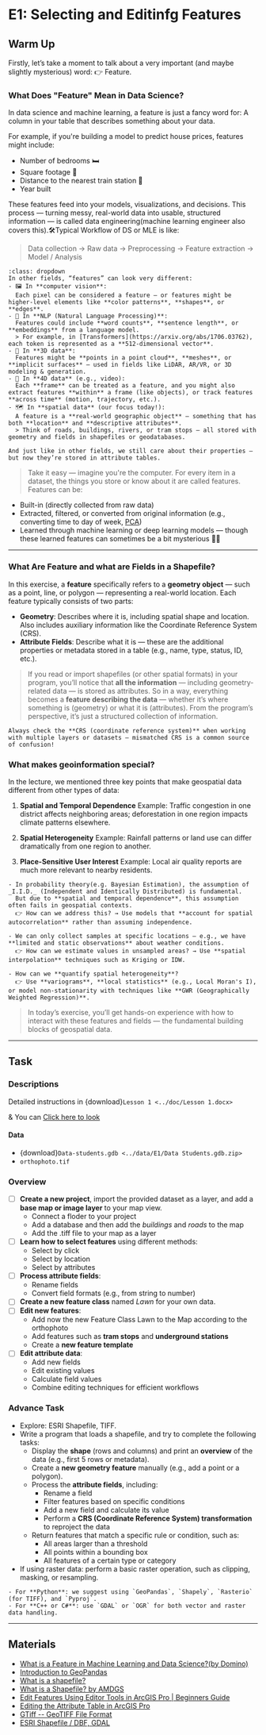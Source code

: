 # E1: Selecting and Editinfg Features

## Warm Up
Firstly, let’s take a moment to talk about a very important (and maybe slightly mysterious) word:
👉 Feature.

### What Does "Feature" Mean in Data Science?
In data science and machine learning, a feature is just a fancy word for: A column in your table that describes something about your data.

For example, if you're building a model to predict house prices, features might include:
  - Number of bedrooms 🛏️
  - Square footage 📐
  - Distance to the nearest train station 🚉
  - Year built 

These features feed into your models, visualizations, and decisions. This process — turning messy, real-world data into usable, structured information — is called data engineering(machine learning engineer also covers this).🛠️Typical Workflow of DS or MLE is like: 
> Data collection -> Raw data → Preprocessing → Feature extraction → Model / Analysis

```{admonition} Features of Special Format
:class: dropdown
In other fields, “features” can look very different:
- 🖼️ In **computer vision**:  
  Each pixel can be considered a feature — or features might be higher-level elements like **color patterns**, **shapes**, or **edges**.
- 🧠 In **NLP (Natural Language Processing)**:  
  Features could include **word counts**, **sentence length**, or **embeddings** from a language model.  
  > For example, in [Transformers](https://arxiv.org/abs/1706.03762), each token is represented as a **512-dimensional vector**.
- 🧊 In **3D data**:  
  Features might be **points in a point cloud**, **meshes**, or **implicit surfaces** — used in fields like LiDAR, AR/VR, or 3D modeling & generation.
- 🎥 In **4D data** (e.g., video):  
  Each **frame** can be treated as a feature, and you might also extract features **within** a frame (like objects), or track features **across time** (motion, trajectory, etc.).
- 🗺️ In **spatial data** (our focus today!):  
  A feature is a **real-world geographic object** — something that has both **location** and **descriptive attributes**.  
  > Think of roads, buildings, rivers, or tram stops — all stored with geometry and fields in shapefiles or geodatabases.

And just like in other fields, we still care about their properties — but now they’re stored in attribute tables.
```

> Take it easy — imagine you're the computer. For every item in a dataset, the things you store or know about it are called features.
Features can be:
- Built-in (directly collected from raw data)
- Extracted, filtered, or converted from original information (e.g., converting time to day of week, [PCA](https://scikit-learn.org/stable/modules/generated/sklearn.decomposition.PCA.html))
- Learned through machine learning or deep learning models — though these learned features can sometimes be a bit mysterious 🤖✨

---

### What Are Feature and what are Fields in a Shapefile?
In this exercise, a **feature** specifically refers to a **geometry object** — such as a point, line, or polygon — representing a real-world location. Each feature typically consists of two parts:
- **Geometry**:
Describes where it is, including spatial shape and location.
Also includes auxiliary information like the Coordinate Reference System (CRS).
- **Attribute Fields**:
Describe what it is — these are the additional properties or metadata stored in a table (e.g., name, type, status, ID, etc.).
> If you read or import shapefiles (or other spatial formats) in your program, you’ll notice that **all the information** — including geometry-related data — is stored as attributes. So in a way, everything becomes a **feature describing the data** — whether it’s where something is (geometry) or what it is (attributes). From the program’s perspective, it’s just a structured collection of information.
```{admonition} ⚠️  Reminders
Always check the **CRS (coordinate reference system)** when working with multiple layers or datasets — mismatched CRS is a common source of confusion!
```

### What makes geoinformation special?

In the lecture, we mentioned three key points that make geospatial data different from other types of data:
1. **Spatial and Temporal Dependence**
Example: Traffic congestion in one district affects neighboring areas; deforestation in one region impacts climate patterns elsewhere.

2. **Spatial Heterogeneity** Example: Rainfall patterns or land use can differ dramatically from one region to another.

3. **Place-Sensitive User Interest** Example: Local air quality reports are much more relevant to nearby residents.

```{admonition} 🔬 Dive more
- In probability theory(e.g. Bayesian Estimation), the assumption of _I.I.D._ (Independent and Identically Distributed) is fundamental.  
  But due to **spatial and temporal dependence**, this assumption often fails in geospatial contexts.  
  👉 How can we address this? → Use models that **account for spatial autocorrelation** rather than assuming independence.

- We can only collect samples at specific locations — e.g., we have **limited and static observations** about weather conditions.  
  👉 How can we estimate values in unsampled areas? → Use **spatial interpolation** techniques such as Kriging or IDW.

- How can we **quantify spatial heterogeneity**?  
  👉 Use **variograms**, **local statistics** (e.g., Local Moran's I), or model non-stationarity with techniques like **GWR (Geographically Weighted Regression)**.
```
> In today’s exercise, you’ll get hands-on experience with how to interact with these features and fields — the fundamental building blocks of geospatial data.

---

## Task
### Descriptions
Detailed instructions in {download}`Lesson 1 <../doc/Lesson 1.docx>`

& You can [Click here to look](./lessons/lesson1.md)

#### Data
- {download}`Data-students.gdb <../data/E1/Data Students.gdb.zip>`
- `orthophoto.tif`

### Overview

- [ ] **Create a new project**, import the provided dataset as a layer, and add a **base map or image layer** to your map view. 
    - Connect a floder to your project
    - Add a database and then add the _buildings_ and _roads_ to the map
    - Add the .tiff file to your map as a layer
- [ ] **Learn how to select features** using different methods:  
  - Select by click 
  - Select by location  
  - Select by attributes  
- [ ] **Process attribute fields**:  
  - Rename fields  
  - Convert field formats (e.g., from string to number)  
- [ ] **Create a new feature class** named _Lawn_ for your own data.  
- [ ] **Edit new features**:  
  - Add now the new Feature Class Lawn to the Map according to the orthophoto
  - Add features such as **tram stops** and **underground stations**  
  - Create a **new feature template** 
- [ ] **Edit attribute data**:  
  - Add new fields  
  - Edit existing values  
  - Calculate field values  
  - Combine editing techniques for efficient workflows  


### Advance Task
- Explore: ESRI Shapefile, TIFF.
- Write a program that loads a shapefile, and try to complete the following tasks:
  - Display the **shape** (rows and columns) and print an **overview** of the data (e.g., first 5 rows or metadata).
  - Create a **new geometry feature** manually (e.g., add a point or a polygon).
  - Process the **attribute fields**, including:
    - Rename a field
    - Filter features based on specific conditions
    - Add a new field and calculate its value
    - Perform a **CRS (Coordinate Reference System) transformation** to reproject the data
  - Return features that match a specific rule or condition, such as:
    - All areas larger than a threshold
    - All points within a bounding box
    - All features of a certain type or category
- If using raster data: perform a basic raster operation, such as clipping, masking, or resampling.

```{admonition} 🔬 Coding Hints
- For **Python**: we suggest using `GeoPandas`, `Shapely`, `Rasterio` (for TIFF), and `Pyproj`.
- For **C++ or C#**: use `GDAL` or `OGR` for both vector and raster data handling.
```

---

## Materials
- [What is a Feature in Machine Learning and Data Science?(by Domino)](https://domino.ai/data-science-dictionary/feature)
- [Introduction to GeoPandas](https://geopandas.org/en/stable/getting_started/introduction.html)
- [What is a shapefile?](https://desktop.arcgis.com/en/arcmap/latest/manage-data/shapefiles/what-is-a-shapefile.htm)
- [What is a Shapefile? by AMDGS](https://www.youtube.com/watch?v=PfbjoAcQp8I&ab_channel=AMDGS)
- [Edit Features Using Editor Tools in ArcGIS Pro | Beginners Guide](https://www.youtube.com/watch?v=i-HDJaZw6dU&ab_channel=TerraSpatial)
- [Editing the Attribute Table in ArcGIS Pro](https://www.youtube.com/watch?v=RnTOzvEpTSU&ab_channel=GeospatialInformationScience)
- [GTiff -- GeoTIFF File Format](https://gdal.org/en/stable/drivers/raster/gtiff.html)
- [ESRI Shapefile / DBF, GDAL](https://gdal.org/en/stable/drivers/vector/shapefile.html)